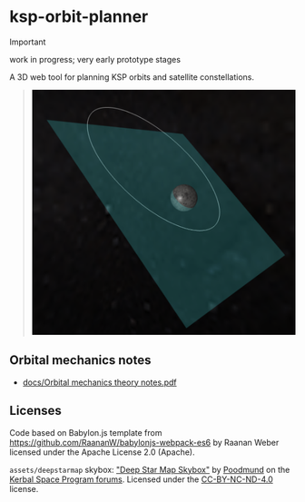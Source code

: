 # ksp-orbit-planner

> [!IMPORTANT]
> work in progress; very early prototype stages

A 3D web tool for planning KSP orbits and satellite constellations.

> ![](docs/proto.png)

## Orbital mechanics notes

- [docs/Orbital mechanics theory notes.pdf](docs/Orbital%20mechanics%20theory%20notes.pdf)

## Licenses

Code based on Babylon.js template from https://github.com/RaananW/babylonjs-webpack-es6 by Raanan Weber licensed under the Apache License 2.0 (Apache).

`assets/deepstarmap` skybox: ["Deep Star Map Skybox"](https://forum.kerbalspaceprogram.com/topic/169919-13-112-poods-skyboxes-v130-17th-jan-2019/) by [Poodmund](https://forum.kerbalspaceprogram.com/profile/128643-poodmund/) on the [Kerbal Space Program forums](https://forum.kerbalspaceprogram.com/). Licensed under the [CC-BY-NC-ND-4.0](https://creativecommons.org/licenses/by-nc-nd/4.0/deed) license.
